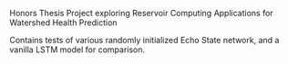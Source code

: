 Honors Thesis Project exploring Reservoir Computing Applications for Watershed Health Prediction

Contains tests of various randomly initialized Echo State network, and a vanilla LSTM model for comparison.
